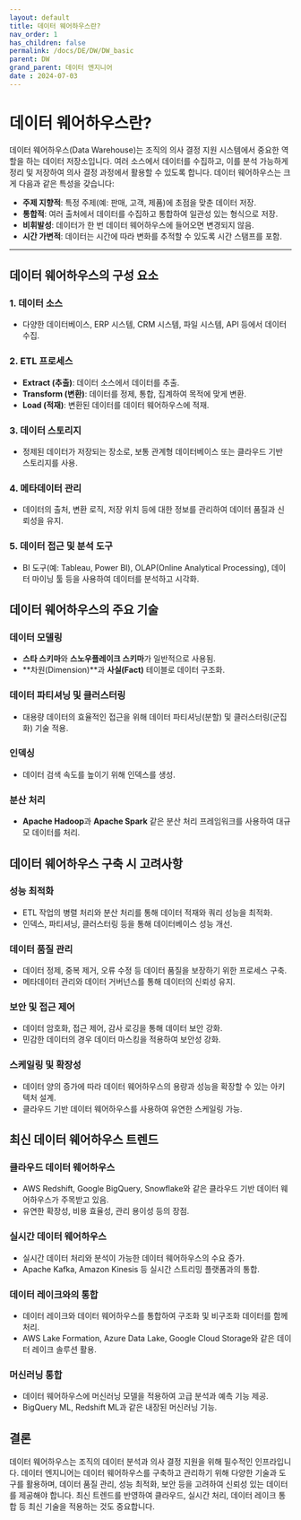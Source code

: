 ```yaml
---
layout: default
title: 데이터 웨어하우스란?
nav_order: 1
has_children: false
permalink: /docs/DE/DW/DW_basic
parent: DW
grand_parent: 데이터 엔지니어
date : 2024-07-03
---
```


# 데이터 웨어하우스란?

데이터 웨어하우스(Data Warehouse)는 조직의 의사 결정 지원 시스템에서 중요한 역할을 하는 데이터 저장소입니다. 여러 소스에서 데이터를 수집하고, 이를 분석 가능하게 정리 및 저장하여 의사 결정 과정에서 활용할 수 있도록 합니다. 데이터 웨어하우스는 크게 다음과 같은 특성을 갖습니다:

- **주제 지향적**: 특정 주제(예: 판매, 고객, 제품)에 초점을 맞춘 데이터 저장.
- **통합적**: 여러 출처에서 데이터를 수집하고 통합하여 일관성 있는 형식으로 저장.
- **비휘발성**: 데이터가 한 번 데이터 웨어하우스에 들어오면 변경되지 않음.
- **시간 가변적**: 데이터는 시간에 따라 변화를 추적할 수 있도록 시간 스탬프를 포함.

---

## 데이터 웨어하우스의 구성 요소

### 1. 데이터 소스
- 다양한 데이터베이스, ERP 시스템, CRM 시스템, 파일 시스템, API 등에서 데이터 수집.

### 2. ETL 프로세스
- **Extract (추출)**: 데이터 소스에서 데이터를 추출.
- **Transform (변환)**: 데이터를 정제, 통합, 집계하여 목적에 맞게 변환.
- **Load (적재)**: 변환된 데이터를 데이터 웨어하우스에 적재.

### 3. 데이터 스토리지
- 정제된 데이터가 저장되는 장소로, 보통 관계형 데이터베이스 또는 클라우드 기반 스토리지를 사용.

### 4. 메타데이터 관리
- 데이터의 출처, 변환 로직, 저장 위치 등에 대한 정보를 관리하여 데이터 품질과 신뢰성을 유지.

### 5. 데이터 접근 및 분석 도구
- BI 도구(예: Tableau, Power BI), OLAP(Online Analytical Processing), 데이터 마이닝 툴 등을 사용하여 데이터를 분석하고 시각화.

## 데이터 웨어하우스의 주요 기술

### 데이터 모델링
- **스타 스키마**와 **스노우플레이크 스키마**가 일반적으로 사용됨.
- **차원(Dimension)**과 **사실(Fact)** 테이블로 데이터 구조화.

### 데이터 파티셔닝 및 클러스터링
- 대용량 데이터의 효율적인 접근을 위해 데이터 파티셔닝(분할) 및 클러스터링(군집화) 기술 적용.

### 인덱싱
- 데이터 검색 속도를 높이기 위해 인덱스를 생성.

### 분산 처리
- **Apache Hadoop**과 **Apache Spark** 같은 분산 처리 프레임워크를 사용하여 대규모 데이터를 처리.

## 데이터 웨어하우스 구축 시 고려사항

### 성능 최적화
- ETL 작업의 병렬 처리와 분산 처리를 통해 데이터 적재와 쿼리 성능을 최적화.
- 인덱스, 파티셔닝, 클러스터링 등을 통해 데이터베이스 성능 개선.

### 데이터 품질 관리
- 데이터 정제, 중복 제거, 오류 수정 등 데이터 품질을 보장하기 위한 프로세스 구축.
- 메타데이터 관리와 데이터 거버넌스를 통해 데이터의 신뢰성 유지.

### 보안 및 접근 제어
- 데이터 암호화, 접근 제어, 감사 로깅을 통해 데이터 보안 강화.
- 민감한 데이터의 경우 데이터 마스킹을 적용하여 보안성 강화.

### 스케일링 및 확장성
- 데이터 양의 증가에 따라 데이터 웨어하우스의 용량과 성능을 확장할 수 있는 아키텍처 설계.
- 클라우드 기반 데이터 웨어하우스를 사용하여 유연한 스케일링 가능.

## 최신 데이터 웨어하우스 트렌드

### 클라우드 데이터 웨어하우스
- AWS Redshift, Google BigQuery, Snowflake와 같은 클라우드 기반 데이터 웨어하우스가 주목받고 있음.
- 유연한 확장성, 비용 효율성, 관리 용이성 등의 장점.

### 실시간 데이터 웨어하우스
- 실시간 데이터 처리와 분석이 가능한 데이터 웨어하우스의 수요 증가.
- Apache Kafka, Amazon Kinesis 등 실시간 스트리밍 플랫폼과의 통합.

### 데이터 레이크와의 통합
- 데이터 레이크와 데이터 웨어하우스를 통합하여 구조화 및 비구조화 데이터를 함께 처리.
- AWS Lake Formation, Azure Data Lake, Google Cloud Storage와 같은 데이터 레이크 솔루션 활용.

### 머신러닝 통합
- 데이터 웨어하우스에 머신러닝 모델을 적용하여 고급 분석과 예측 기능 제공.
- BigQuery ML, Redshift ML과 같은 내장된 머신러닝 기능.

## 결론
데이터 웨어하우스는 조직의 데이터 분석과 의사 결정 지원을 위해 필수적인 인프라입니다. 데이터 엔지니어는 데이터 웨어하우스를 구축하고 관리하기 위해 다양한 기술과 도구를 활용하며, 데이터 품질 관리, 성능 최적화, 보안 등을 고려하여 신뢰성 있는 데이터를 제공해야 합니다. 최신 트렌드를 반영하여 클라우드, 실시간 처리, 데이터 레이크 통합 등 최신 기술을 적용하는 것도 중요합니다.


